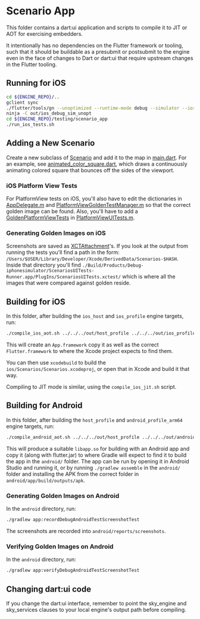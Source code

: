 # Scenario App

This folder contains a dart:ui application and scripts to compile it to JIT or
AOT for exercising embedders.

It intentionally has no dependencies on the Flutter framework or tooling, such
that it should be buildable as a presubmit or postsubmit to the engine even in
the face of changes to Dart or dart:ui that require upstream changes in the
Flutter tooling.

## Running for iOS

```sh
cd ${ENGINE_REPO}/..
gclient sync
./flutter/tools/gn --unoptimized --runtime-mode debug --simulator --ios
ninja -C out/ios_debug_sim_unopt
cd ${ENGINE_REPO}/testing/scenario_app
./run_ios_tests.sh
```

## Adding a New Scenario

Create a new subclass of [Scenario](https://github.com/flutter/engine/blob/5d9509ae056b04c30295df27f201f31af9777842/testing/scenario_app/lib/src/scenario.dart#L9) and add it to the
map in [main.dart](https://github.com/flutter/engine/blob/5d9509ae056b04c30295df27f201f31af9777842/testing/scenario_app/lib/main.dart#L17). For an example, see [animated_color_square.dart](https://github.com/flutter/engine/blob/5d9509ae056b04c30295df27f201f31af9777842/testing/scenario_app/lib/src/animated_color_square.dart#L15), which draws
a continuously animating colored square that bounces off the sides of the
viewport.

### iOS Platform View Tests

For PlatformView tests on iOS, you'll also have to edit the dictionaries in
[AppDelegate.m](https://github.com/flutter/engine/blob/5d9509ae056b04c30295df27f201f31af9777842/testing/scenario_app/ios/Scenarios/Scenarios/AppDelegate.m#L29) and [PlatformViewGoldenTestManager.m](https://github.com/flutter/engine/blob/5d9509ae056b04c30295df27f201f31af9777842/testing/scenario_app/ios/Scenarios/ScenariosUITests/PlatformViewGoldenTestManager.m#L24) so that the correct golden image can be found.  Also, you'll have to add a [GoldenPlatformViewTests](https://github.com/flutter/engine/blob/5d9509ae056b04c30295df27f201f31af9777842/testing/scenario_app/ios/Scenarios/ScenariosUITests/GoldenPlatformViewTests.h#L18) in [PlatformViewUITests.m](https://github.com/flutter/engine/blob/af2ffc02b72af2a89242ca3c89e18269b1584ce5/testing/scenario_app/ios/Scenarios/ScenariosUITests/PlatformViewUITests.m).

### Generating Golden Images on iOS

Screenshots are saved as
[XCTAttachment](https://developer.apple.com/documentation/xctest/activities_and_attachments/adding_attachments_to_tests_and_activities?language=objc)'s.
If you look at the output from running the tests you'll find a path in the form:
`/Users/$USER/Library/Developer/Xcode/DerivedData/Scenarios-$HASH`.
Inside that directory you'll find
`./Build/Products/Debug-iphonesimulator/ScenariosUITests-Runner.app/PlugIns/ScenariosUITests.xctest/` which is where all the images that were
compared against golden reside.

## Building for iOS

In this folder, after building the `ios_host` and `ios_profile` engine targets,
run:

```bash
./compile_ios_aot.sh ../../../out/host_profile ../../../out/ios_profile/clang_x64/
```

This will create an `App.framework` copy it as well as the correct
`Flutter.framework` to where the Xcode project expects to find them.

You can then use `xcodebuild` to build the `ios/Scenarios/Scenarios.xcodeproj`,
or open that in Xcode and build it that way.

Compiling to JIT mode is similar, using the `compile_ios_jit.sh` script.

## Building for Android

In this folder, after building the `host_profile` and `android_profile_arm64`
engine targets, run:

```bash
./compile_android_aot.sh ../../../out/host_profile ../../../out/android_profile_arm64/clang_x64/
```

This will produce a suitable `libapp.so` for building with an Android app and
copy it (along with flutter.jar) to where Gradle will expect to find it to build
the app in the `android/` folder. The app can be run by opening it in Android
Studio and running it, or by running `./gradlew assemble` in the `android/`
folder and installing the APK from the correct folder in
`android/app/build/outputs/apk`.


### Generating Golden Images on Android

In the `android` directory, run:

```bash
./gradlew app:recordDebugAndroidTestScreenshotTest
```

The screenshots are recorded into `android/reports/screenshots`.

### Verifying Golden Images on Android

In the `android` directory, run:

```bash
./gradlew app:verifyDebugAndroidTestScreenshotTest
```

## Changing dart:ui code

If you change the dart:ui interface, remember to point the sky_engine and
sky_services clauses to your local engine's output path before compiling.